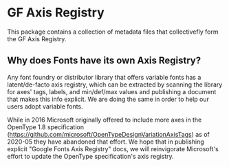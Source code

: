 # GF Axis Registry

This package contains a collection of metadata files that collectivefly form
the GF Axis Registry.

## Why does Fonts have its own Axis Registry?

Any font foundry or distributor library that offers variable fonts has a
latent/de-facto axis registry, which can be extracted by scanning the library
for axes' tags, labels, and min/def/max values and publishing a document that
makes this info explicit. We are doing the same in order to help our users adopt
variable fonts.

While in 2016 Microsoft originally offered to include more axes in the OpenType
1.8 specification (https://github.com/microsoft/OpenTypeDesignVariationAxisTags)
as of 2020-05 they have abandoned that effort. We hope that in publishing
explicit "Google Fonts Axis Registry" docs, we will reinvigorate Microsoft's
effort to update the OpenType specification's axis registry.
